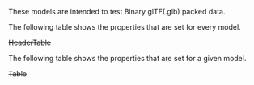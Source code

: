 ﻿These models are intended to test Binary glTF(.glb) packed data.  

The following table shows the properties that are set for every model.  

~~HeaderTable~~

The following table shows the properties that are set for a given model.  

~~Table~~ 
